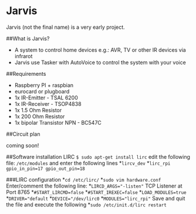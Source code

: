 Jarvis
======

Jarvis (not the final name) is a very early project.

##What is Jarvis?
* A system to control home devices e.g.: AVR, TV or other IR devices via infrarot
* Jarvis use Tasker with AutoVoice to control the system with your voice

##Requirements
* Raspberry PI + raspbian
* eurocard or plugboard
* 1x IR-Emitter - TSAL 6200
* 1x IR-Receiver - TSOP4838
* 1x 1.5 Ohm Resistor 
* 1x 200 Ohm Resistor
* 1x bipolar Transistor NPN - BC547C

##Circuit plan

coming soon!

##Software installation
LIRC
```$ sudo apt-get install lirc```
edit the following file:
```/etc/modules``` and enter the following lines
*```lircv_dev```
*```lirc_rpi gpio_in_pin=17 gpio_out_pin=18```

###LIRC configuration
*```cd /etc/lirc/```
*```sudo vim hardware.conf```
Enter/comment the following line: 
*```LIRCD_ARGS="-listen"``` TCP Listener at Port 8765
*```#START_LIRCMD=false```
*```#START_IREXEC=false```
*```LOAD_MODULES=true```
*```DRIVER="default```
*```DEVICE="/dev/lirc0```
*```MODULES="lirc_rpi"```
Save and quit the file and execute the following
*```sudo /etc/init.d/lirc restart```
